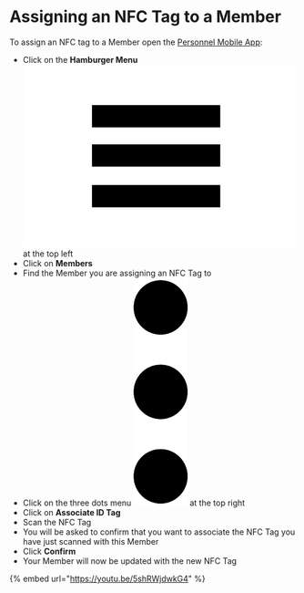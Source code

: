 # Assigning an NFC Tag to a Member

To assign an NFC tag to a Member open the [Personnel Mobile App](../../personnel-and-training/personnel-and-training-app/):

* Click on the **Hamburger Menu** <img src="../../.gitbook/assets/image (3).png" alt="" data-size="line">at the top left
* Click on **Members**
* Find the Member you are assigning an NFC Tag to
* Click on the three dots menu <img src="../../.gitbook/assets/Three Dots.png" alt="" data-size="line"> at the top right
* Click on **Associate ID Tag**&#x20;
* Scan the NFC Tag
* You will be asked to confirm that you want to associate the NFC Tag you have just scanned with this Member
* Click **Confirm**
* Your Member will now be updated with the new NFC Tag

{% embed url="https://youtu.be/5shRWjdwkG4" %}
